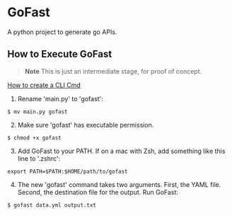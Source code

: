 # GoFast
A python project to generate go APIs.

## How to Execute GoFast
> **Note**
> This is just an intermediate stage, for proof of concept.

[How to create a CLI Cmd](https://dbader.org/blog/how-to-make-command-line-commands-with-python)
1) Rename 'main.py' to 'gofast':
```
$ mv main.py gofast
```

2) Make sure 'gofast' has executable permission. 
```
$ chmod +x gofast
```

3) Add GoFast to your PATH. If on a mac with Zsh, add something like this line to '.zshrc':
```
export PATH=$PATH:$HOME/path/to/gofast
```

4) The new 'gofast' command takes two arguments. First, the YAML file. Second, the destination file for the output. Run GoFast: 
```
$ gofast data.yml output.txt
```
